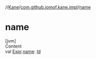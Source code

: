 //[Kane](../index.md)/[com.github.jomof.kane.impl](index.md)/[name](name.md)



# name  
[jvm]  
Content  
val [Expr](../com.github.jomof.kane/-expr/index.md).[name](name.md): [Id](index.md#%5Bcom.github.jomof.kane.impl%2FId%2F%2F%2FPointingToDeclaration%2F%5D%2FClasslikes%2F-1584398989)  



